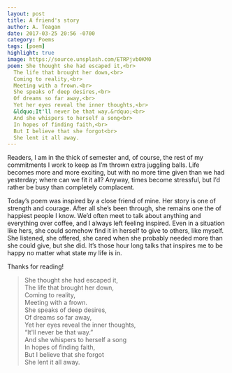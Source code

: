 ```yaml
---
layout: post
title: A friend's story
author: A. Teagan
date: 2017-03-25 20:56 -0700
category: Poems
tags: [poem]
highlight: true
image: https://source.unsplash.com/ETRPjvb0KM0
poem: She thought she had escaped it,<br>
  The life that brought her down,<br>
  Coming to reality,<br>
  Meeting with a frown.<br>
  She speaks of deep desires,<br>
  Of dreams so far away,<br>
  Yet her eyes reveal the inner thoughts,<br>
  &ldquo;It'll never be that way.&rdquo;<br>
  And she whispers to herself a song<br>
  In hopes of finding faith,<br>
  But I believe that she forgot<br>
  She lent it all away.
---
```

Readers, I am in the thick of semester and, of course, the rest of my commitments
I work to keep as I’m thrown extra juggling balls. Life becomes more and more exciting,
but with no more time given than we had yesterday; where can we fit it all? Anyway,
times become stressful, but I’d rather be busy than completely complacent. 

Today’s poem was inspired by a close friend of mine. Her story is one of strength
and courage. After all she’s been through, she remains one the of happiest people
I know. We’d often meet to talk about anything and everything over coffee, and I
always left feeling inspired. Even in a situation like hers, she could somehow
find it in herself to give to others, like myself. She listened, she offered, she
cared when she probably needed more than she could give, but she did. It’s those
hour long talks that inspires me to be happy no matter what state my life is in.

Thanks for reading!

<blockquote>
She thought she had escaped it,<br>
The life that brought her down,<br>
Coming to reality,<br>
Meeting with a frown.<br>
She speaks of deep desires,<br>
Of dreams so far away,<br>
Yet her eyes reveal the inner thoughts,<br>
&ldquo;It'll never be that way.&rdquo;<br>
And she whispers to herself a song<br>
In hopes of finding faith,<br>
But I believe that she forgot<br>
She lent it all away.
</blockquote>